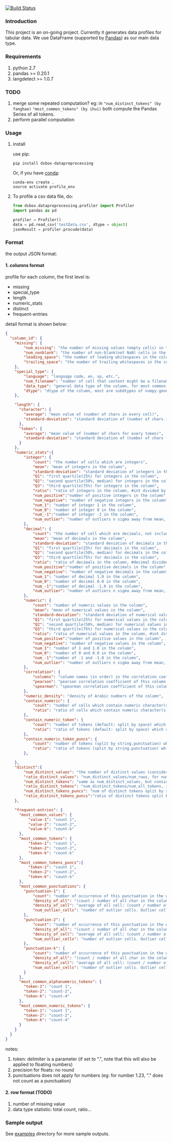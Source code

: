 [![Build Status](https://travis-ci.org/usc-isi-i2/dsbox-profiling.svg?branch=master)](https://travis-ci.org/usc-isi-i2/dsbox-profiling)

### Introduction
This project is an on-going project. Currently it generates data
profiles for tabular data. We use DataFrame (supported by
[Pandas](http://pandas.pydata.org)) as our main data type.

### Requirements
1. python 2.7
2. pandas >= 0.20.1
3. langdetect >= 1.0.7

### TODO
1. merge some repeated computation? eg: in ```"num_distinct_tokens" (by fanghao)``` ```"most_common_tokens" (by ihui)``` both compute the Pandas Series of all tokens.
2. perform parallel computation

### Usage

1. install

	use pip:

	```shell
	pip install dsbox-datapreprocessing
	```

	Or, if you have [conda](https://conda.io/docs/using/envs.html):

	```shell
	conda-env create .
	source activate profile_env
	```
2. To profile a csv data file, do:

	```python
	from dsbox.datapreprocessing.profiler import Profiler
	import pandas as pd

    profiler = Profiler()
	data = pd.read_csv('testData.csv', dtype = object)
    jsonResult = profiler.procude(data)
	```

### Format
the output JSON format:

#### 1. columns format
profile for each column, the first level is:

* missing
* special_type
* length
* numeric_stats
* distinct
* frequent-entries

detail format is shown below:

```json
{
  "column_id": {
    "missing": {
        "num_missing": "the number of missing values (empty cells) in this column",
        "num_nonblank": "the number of non-blank(not NaN) cells in the column",
        "leading_space": "the number of leading whitespaces in the column",
        "trailing_space": "the number of trailing whitespaces in the column"
    },
    "special_type": {
    	"language": "language code, en, sp, etc.",
    	"num_filename": "number of cell that content might be a filename",
        "data_type": "general data type of the column, for most common types other than object",
        "dtype": "dtype of the column, most are subdtypes of numpy.generic, except category"
    },

    "length": {
      "character": {
        "average": "mean value of (number of chars in every cell)",
        "standard-deviation": "standard deviation of (number of chars in every cell)"
      },
      "token": {
        "average": "mean value of (number of chars for every token)",
        "standard-deviation": "standard deviation of (number of chars for every token)"
      }
    },
    "numeric_stats":{
        "integer": {
            "count": "the number of cells which are integers",
            "mean": "mean of integers in the column",
            "standard-deviation": "standard deviation of integers in the column",
            "Q1": "first quartile(25%) for integers in the column",
            "Q2": "second quartile(50%, median) for integers in the column",
            "Q3": "third quartile(75%) for integers in the column",
            "ratio": "ratio of integers in the column, #int divided by #non-blank",
            "num_positive":"number of positive integers in the column",
            "num_negative": "number of negative integers in the column",
            "num_1": "number of integer 1 in the column",
            "num_0": "number of integer 0 in the column",
            "num_-1":"number of integer -1 in the column",
            "num_outlier": "number of outliers n sigma away from mean, default n = 3, for integers"
        },
        "decimal": {
            "count": "the number of cell which are decimals, not include integer",
            "mean": "mean of decimals in the column",
            "standard-deviation": "standard deviation of decimals in the column",
            "Q1": "first quartile(25%) for decimals in the column",
            "Q2": "second quartile(50%, median) for decimals in the column",
            "Q3": "third quartile(75%) for decimals in the column",
            "ratio": "ratio of decimals in the column, #decimal divided by #non-blank",
            "num_positive":"number of positive decimals in the column",
            "num_negative": "number of negative decimals in the column",
            "num_1": "number of decimal 1.0 in the column",
            "num_0": "number of decimal 0.0 in the column",
            "num_-1":"number of decimal -1.0 in the column",
            "num_outlier": "number of outliers n sigma away from mean, default n = 3, for decimals"
        },
        "numeric": {
            "count": "number of numeric values in the column",
            "mean": "mean of numerical values in the column",
            "standard-deviation": "standard deviation of numerical values in the column",
            "Q1": "first quartile(25%) for numerical values in the column",
            "Q2": "second quartile(50%, median) for numerical values in the column",
            "Q3": "third quartile(75%) for numerical values in the column",
            "ratio": "ratio of numerical values in the column, #int divided by #non-blank",
            "num_positive":"number of positive values in the column",
            "num_negative": "number of negative values in the column",
            "num_1": "number of 1 and 1.0 in the column",
            "num_0": "number of 0 and 0.0 in the column",
            "num_-1":"number of -1 and -1.0 in the column",
            "num_outlier": "number of outliers n sigma away from mean, default n = 3",
        },
        "correlation": {
            "columns": "column names (in order) in the correlation coefficient table",
            "pearson": "pearson correlation coefficient of this column with others",
            "spearman": "spearman correlation coefficient of this column with others"
        },
        "numeric_density": "density of Arabic numbers of the column",
        "contain_numeric": {
            "count": "number of cells which contain numeric character(s)",
            "ratio": "ratio of cells which contain numeric character(s)"
        },
        "contain_numeric_token": {
            "count": "number of tokens (default: split by space) which contain numeric character(s)",
            "ratio": "ratio of tokens (default: split by space) which contain numeric character(s)"
        },
        "contain_numeric_token_puncs": {
            "count": "number of tokens (split by string.punctuation) which contain numeric character(s)",
            "ratio": "ratio of tokens (split by string.punctuation) which contain numeric character(s)"
        },

    },
    "distinct":{
        "num_distinct_values": "the number of distinct values (consider the content in a cell as a value), ignore the missing value",
        "ratio_distinct_values": "num_distinct_values/num_rows, for num_rows, also ignore the missing value",
        "num_distinct_tokens": "same as num_distinct_values, but consider each token as a value, ignore the missing value",
        "ratio_distinct_tokens": "num_distinct_tokens/num_all_tokens, ignore the missing value",
        "num_distinct_tokens_puncs": "num of distinct tokens split by string.punctuation",
        "ratio_distinct_tokens_puncs":"ratio of distinct tokens split by string.punctuation"
    },

    "frequent-entries": {
      "most_common_values": {
          "value-1": "count 1",
          "value-2": "count-2",
          "value-k": "count-k"
      },
      "most_common_tokens": {
          "token-1": "count 1",
          "token-2": "count-2",
          "token-k": "count-k"
      },
      "most_common_tokens_puncs":{
          "token-1": "count 1",
          "token-2": "count-2",
          "token-k": "count-k"
      },
      "most_common_punctuations": {
        "punctuation-1": {
        	"count": "number of occurrence of this punctuation in the whole column",
        	"density_of_all": "(count / number of all char in the column)",
        	"density_of_cell": "average of all cell: (count / number of all char in the cell)",
        	"num_outlier_cells": "number of outlier cells. Outlier cells is the cells that: density of puctuations in this cell is not within mean ± σ of the statics of the whole column"
        },
        "punctuation-2": {
        	"count": "number of occurrence of this punctuation in the whole column",
        	"density_of_all": "(count / number of all char in the column)",
        	"density_of_cell": "average of all cell: (count / number of all char in the cell)",
        	"num_outlier_cells": "number of outlier cells. Outlier cells is the cells that: density of puctuations in this cell is not within mean ± σ of the statics of the whole column"
        },
        "punctuation-k": {
        	"count": "number of occurrence of this punctuation in the whole column",
        	"density_of_all": "(count / number of all char in the column)",
        	"density_of_cell": "average of all cell: (count / number of all char in the cell)",
        	"num_outlier_cells": "number of outlier cells. Outlier cells is the cells that: density of puctuations in this cell is not within mean ± σ of the statics of the whole column"
        }
      },
      "most_common_alphanumeric_tokens": {
        "token-1": "count 1",
        "token-2": "count-2",
        "token-k": "count-4"
      },
      "most_common_numeric_tokens": {
        "token-1": "count 1",
        "token-2": "count-2",
        "token-k": "count-4"
      }
    }
  }
}
```

notes:

1. token: delimiter is a parameter (if set to ".", note that this will also be applied to floating numbers)
2. precision for floats: no round
3. punctuations does not apply for numbers (eg: for number 1.23, "." does not count as a punctuation)


#### 2. row format (TODO)
1. number of missing value
2. data type statistic: total count, ratio...

### Sample output

See [examples](https://github.com/usc-isi-i2/dsbox-profiling/tree/master/examples) directory for more sample outputs.
